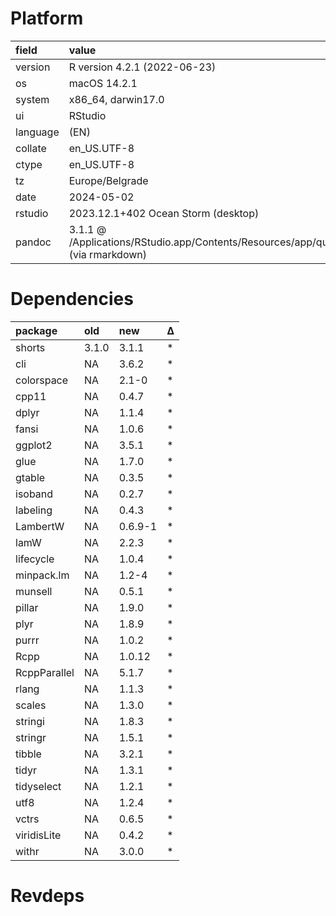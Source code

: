 # Platform

|field    |value                                                                                      |
|:--------|:------------------------------------------------------------------------------------------|
|version  |R version 4.2.1 (2022-06-23)                                                               |
|os       |macOS 14.2.1                                                                               |
|system   |x86_64, darwin17.0                                                                         |
|ui       |RStudio                                                                                    |
|language |(EN)                                                                                       |
|collate  |en_US.UTF-8                                                                                |
|ctype    |en_US.UTF-8                                                                                |
|tz       |Europe/Belgrade                                                                            |
|date     |2024-05-02                                                                                 |
|rstudio  |2023.12.1+402 Ocean Storm (desktop)                                                        |
|pandoc   |3.1.1 @ /Applications/RStudio.app/Contents/Resources/app/quarto/bin/tools/ (via rmarkdown) |

# Dependencies

|package      |old   |new     |Δ  |
|:------------|:-----|:-------|:--|
|shorts       |3.1.0 |3.1.1   |*  |
|cli          |NA    |3.6.2   |*  |
|colorspace   |NA    |2.1-0   |*  |
|cpp11        |NA    |0.4.7   |*  |
|dplyr        |NA    |1.1.4   |*  |
|fansi        |NA    |1.0.6   |*  |
|ggplot2      |NA    |3.5.1   |*  |
|glue         |NA    |1.7.0   |*  |
|gtable       |NA    |0.3.5   |*  |
|isoband      |NA    |0.2.7   |*  |
|labeling     |NA    |0.4.3   |*  |
|LambertW     |NA    |0.6.9-1 |*  |
|lamW         |NA    |2.2.3   |*  |
|lifecycle    |NA    |1.0.4   |*  |
|minpack.lm   |NA    |1.2-4   |*  |
|munsell      |NA    |0.5.1   |*  |
|pillar       |NA    |1.9.0   |*  |
|plyr         |NA    |1.8.9   |*  |
|purrr        |NA    |1.0.2   |*  |
|Rcpp         |NA    |1.0.12  |*  |
|RcppParallel |NA    |5.1.7   |*  |
|rlang        |NA    |1.1.3   |*  |
|scales       |NA    |1.3.0   |*  |
|stringi      |NA    |1.8.3   |*  |
|stringr      |NA    |1.5.1   |*  |
|tibble       |NA    |3.2.1   |*  |
|tidyr        |NA    |1.3.1   |*  |
|tidyselect   |NA    |1.2.1   |*  |
|utf8         |NA    |1.2.4   |*  |
|vctrs        |NA    |0.6.5   |*  |
|viridisLite  |NA    |0.4.2   |*  |
|withr        |NA    |3.0.0   |*  |

# Revdeps


